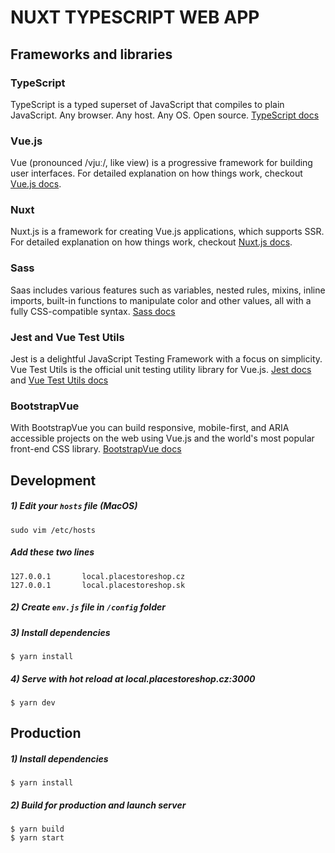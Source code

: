 # NUXT TYPESCRIPT WEB APP

## Frameworks and libraries
### TypeScript
TypeScript is a typed superset of JavaScript that compiles to plain JavaScript. Any browser. Any host. Any OS. Open source. [TypeScript docs](https://www.typescriptlang.org/docs/home.html)

### Vue.js
Vue (pronounced /vjuː/, like view) is a progressive framework for building user interfaces. For detailed explanation on how things work, checkout [Vue.js docs](https://vuejs.org/v2/guide/).

### Nuxt
Nuxt.js is a framework for creating Vue.js applications, which supports SSR. For detailed explanation on how things work, checkout [Nuxt.js docs](https://nuxtjs.org).

### Sass
Saas includes various features such as variables, nested rules, mixins, inline imports, built-in functions to manipulate color and other values, all with a fully CSS-compatible syntax. [Sass docs](http://sass-lang.com)

### Jest and Vue Test Utils
Jest is a delightful JavaScript Testing Framework with a focus on simplicity. Vue Test Utils is the official unit testing utility library for Vue.js. [Jest docs](https://jestjs.io/docs/en/getting-started) and [Vue Test Utils docs](https://vue-test-utils.vuejs.org/)

### BootstrapVue
With BootstrapVue you can build responsive, mobile-first, and ARIA accessible projects on the web using Vue.js and the world's most popular front-end CSS library. [BootstrapVue docs](https://bootstrap-vue.js.org/docs/)

## Development

##### 1) Edit your `hosts` file (MacOS)
```
sudo vim /etc/hosts
```

##### Add these two lines
```
127.0.0.1       local.placestoreshop.cz
127.0.0.1       local.placestoreshop.sk
```

##### 2) Create `env.js` file in `/config` folder

##### 3) Install dependencies
```
$ yarn install
```

##### 4) Serve with hot reload at local.placestoreshop.cz:3000
```
$ yarn dev
```

## Production

##### 1) Install dependencies
```
$ yarn install
```

##### 2) Build for production and launch server
```
$ yarn build
$ yarn start
```
